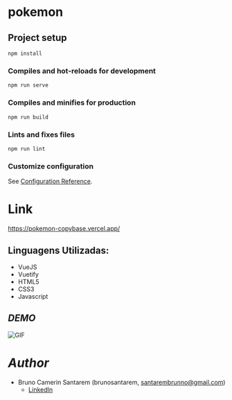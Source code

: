 # pokemon

## Project setup
```
npm install
```

### Compiles and hot-reloads for development
```
npm run serve
```

### Compiles and minifies for production
```
npm run build
```

### Lints and fixes files
```
npm run lint
```

### Customize configuration
See [Configuration Reference](https://cli.vuejs.org/config/).

# Link
https://pokemon-copybase.vercel.app/

## Linguagens Utilizadas:
* VueJS
* Vuetify
* HTML5
* CSS3
* Javascript

## *DEMO*
![GIF](https://github.com/Bruzaum/pokemon-copybase/blob/ace0e9efa949d70949b6d192ef1f8b4b79a78744/src/assets/Pokemon.gif)

# *Author*

* Bruno Camerin Santarem (brunosantarem, santarembrunno@gmail.com)
  - [LinkedIn](https://www.linkedin.com/in/bruno-santarem-bbb2aa1ab/)
